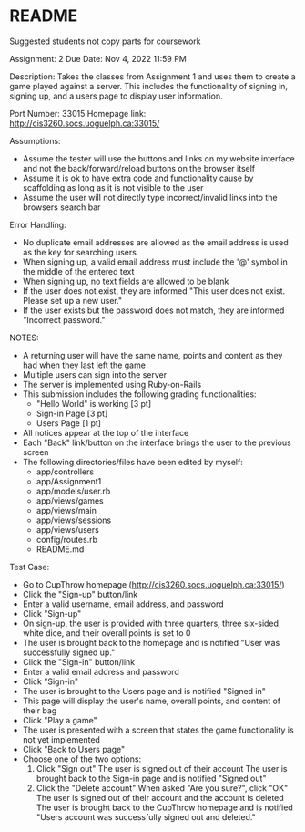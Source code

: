# README

Suggested students not copy parts for coursework

Assignment: 2
Due Date: Nov 4, 2022 11:59 PM

Description: Takes the classes from Assignment 1 and uses them to create a game played against a server. This includes the functionality of signing in, signing up, and a users page to display user information.

Port Number: 33015
Homepage link: http://cis3260.socs.uoguelph.ca:33015/

Assumptions:
- Assume the tester will use the buttons and links on my website interface and not the back/forward/reload buttons on the browser itself
- Assume it is ok to have extra code and functionality cause by scaffolding as long as it is not visible to the user
- Assume the user will not directly type incorrect/invalid links into the browsers search bar

Error Handling:
- No duplicate email addresses are allowed as the email address is used as the key for searching users
- When signing up, a valid email address must include the '@' symbol in the middle of the entered text
- When signing up, no text fields are allowed to be blank
- If the user does not exist, they are informed "This user does not exist. Please set up a new user."
- If the user exists but the password does not match, they are informed "Incorrect password."

NOTES:
- A returning user will have the same name, points and content as they had when they last left the game
- Multiple users can sign into the server
- The server is implemented using Ruby-on-Rails
- This submission includes the following grading functionalities:
	- "Hello World" is working [3 pt]
	- Sign-in Page [3 pt]
	- Users Page [1 pt]
- All notices appear at the top of the interface
- Each "Back" link/button on the interface brings the user to the previous screen
- The following directories/files have been edited by myself:
	- app/controllers
	- app/Assignment1
	- app/models/user.rb
	- app/views/games
	- app/views/main
	- app/views/sessions
	- app/views/users
	- config/routes.rb
	- README.md

Test Case:
- Go to CupThrow homepage (http://cis3260.socs.uoguelph.ca:33015/)
- Click the "Sign-up" button/link
- Enter a valid username, email address, and password
- Click "Sign-up"
- On sign-up, the user is provided with three quarters, three six-sided white dice, and their overall points is set to 0
- The user is brought back to the homepage and is notified "User was successfully signed up."
- Click the "Sign-in" button/link
- Enter a valid email address and password
- Click "Sign-in"
- The user is brought to the Users page and is notified "Signed in"
- This page will display the user's name, overall points, and content of their bag
- Click "Play a game"
- The user is presented with a screen that states the game functionality is not yet implemented
- Click "Back to Users page"
- Choose one of the two options:
	1. Click "Sign out"
	   The user is signed out of their account
	   The user is brought back to the Sign-in page and is notified "Signed out"
	2. Click the "Delete account"
	   When asked "Are you sure?", click "OK"
	   The user is signed out of their account and the account is deleted
	   The user is brought back to the CupThrow homepage and is notified "Users account was successfully signed out and deleted."
